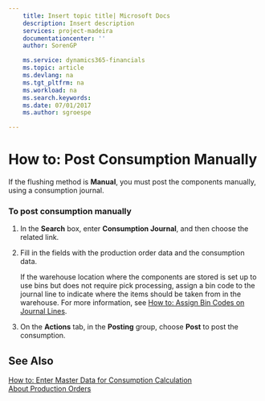 ```yaml
---
    title: Insert topic title| Microsoft Docs
    description: Insert description
    services: project-madeira
    documentationcenter: ''
    author: SorenGP

    ms.service: dynamics365-financials
    ms.topic: article
    ms.devlang: na
    ms.tgt_pltfrm: na
    ms.workload: na
    ms.search.keywords:
    ms.date: 07/01/2017
    ms.author: sgroespe

---
```

# How to: Post Consumption Manually
If the flushing method is **Manual**, you must post the components manually, using a consumption journal.  
  
### To post consumption manually  
  
1.  In the **Search** box, enter **Consumption Journal**, and then choose the related link.  
  
2.  Fill in the fields with the production order data and the consumption data.  
  
     If the warehouse location where the components are stored is set up to use bins but does not require pick processing, assign a bin code to the journal line to indicate where the items should be taken from in the warehouse. For more information, see [How to: Assign Bin Codes on Journal Lines](../how-to-assign-bin-codes-on-journal-lines.md).  
  
3.  On the **Actions** tab, in the **Posting** group, choose **Post** to post the consumption.  
  
## See Also  
 [How to: Enter Master Data for Consumption Calculation](../how-to-enter-master-data-for-consumption-calculation.md)   
 [About Production Orders](../about-production-orders.md)